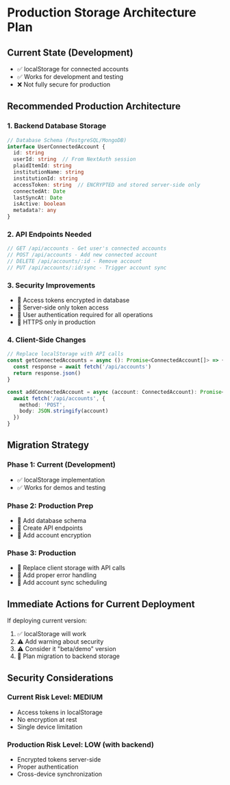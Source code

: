 # Production Storage Architecture Plan

## Current State (Development)
- ✅ localStorage for connected accounts
- ✅ Works for development and testing
- ❌ Not fully secure for production 

## Recommended Production Architecture

### 1. Backend Database Storage
```typescript
// Database Schema (PostgreSQL/MongoDB)
interface UserConnectedAccount {
  id: string
  userId: string  // From NextAuth session
  plaidItemId: string
  institutionName: string
  institutionId: string
  accessToken: string  // ENCRYPTED and stored server-side only
  connectedAt: Date
  lastSyncAt: Date
  isActive: boolean
  metadata?: any
}
```

### 2. API Endpoints Needed
```typescript
// GET /api/accounts - Get user's connected accounts
// POST /api/accounts - Add new connected account  
// DELETE /api/accounts/:id - Remove account
// PUT /api/accounts/:id/sync - Trigger account sync
```

### 3. Security Improvements
- 🔐 Access tokens encrypted in database
- 🔐 Server-side only token access
- 🔐 User authentication required for all operations
- 🔐 HTTPS only in production

### 4. Client-Side Changes
```typescript
// Replace localStorage with API calls
const getConnectedAccounts = async (): Promise<ConnectedAccount[]> => {
  const response = await fetch('/api/accounts')
  return response.json()
}

const addConnectedAccount = async (account: ConnectedAccount): Promise<void> => {
  await fetch('/api/accounts', {
    method: 'POST',
    body: JSON.stringify(account)
  })
}
```

## Migration Strategy

### Phase 1: Current (Development)
- ✅ localStorage implementation
- ✅ Works for demos and testing

### Phase 2: Production Prep
- 🔄 Add database schema
- 🔄 Create API endpoints
- 🔄 Add account encryption

### Phase 3: Production
- 🔄 Replace client storage with API calls
- 🔄 Add proper error handling
- 🔄 Add account sync scheduling

## Immediate Actions for Current Deployment

If deploying current version:
1. ✅ localStorage will work
2. ⚠️  Add warning about security
3. ⚠️  Consider it "beta/demo" version
4. 🔄 Plan migration to backend storage

## Security Considerations

### Current Risk Level: MEDIUM
- Access tokens in localStorage
- No encryption at rest
- Single device limitation

### Production Risk Level: LOW (with backend)
- Encrypted tokens server-side
- Proper authentication
- Cross-device synchronization
